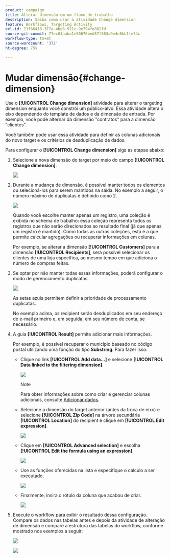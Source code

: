 ```yaml
---
product: campaign
title: Alterar dimensão em um fluxo de trabalho
description: Saiba como usar a atividade Change dimension
feature: Workflows, Targeting Activity
exl-id: 71f36413-377a-4be6-921c-9e794fe882fd
source-git-commit: 77ec01aaba1e50676bed57f503a9e4e8bb1fe54c
workflow-type: tm+mt
source-wordcount: '372'
ht-degree: 75%

---
```


# Mudar dimensão{#change-dimension}

Use o **[!UICONTROL Change dimension]** atividade para alterar o targeting dimension enquanto você constrói um público-alvo. Essa atividade altera o eixo dependendo do template de dados e da dimensão de entrada. Por exemplo, você pode alternar da dimensão &quot;contratos&quot; para a dimensão &quot;clientes&quot;.

Você também pode usar essa atividade para definir as colunas adicionais do novo target e os critérios de desduplicação de dados.

Para configurar o **[!UICONTROL Change dimension]** siga as etapas abaixo:

1. Selecione a nova dimensão do target por meio do campo **[!UICONTROL Change dimension]**.

   ![](assets/s_user_change_dimension_param1.png)

1. Durante a mudança de dimensão, é possível manter todos os elementos ou selecioná-los para serem mantidos na saída. No exemplo a seguir, o número máximo de duplicatas é definido como 2.

   ![](assets/s_user_change_dimension_limit.png)

   Quando você escolhe manter apenas um registro, uma coleção é exibida no schema de trabalho: essa coleção representa todos os registros que não serão direcionados ao resultado final (já que apenas um registro é mantido). Como todas as outras coleções, esta é a que permite calcular agregações ou recuperar informações em colunas.

   Por exemplo, se alterar a dimensão **[!UICONTROL Customers]** para a dimensão **[!UICONTROL Recipients]**, será possível selecionar os clientes de uma loja específica, ao mesmo tempo em que adiciona o número de compras feitas.

1. Se optar por não manter todas essas informações, poderá configurar o modo de gerenciamento duplicatas.

   ![](assets/s_user_change_dimension_param2.png)

   As setas azuis permitem definir a prioridade de processamento duplicatas.

   No exemplo acima, os recipient serão desduplicados em seu endereço de e-mail primeiro e, em seguida, em seu número de conta, se necessário.

1. A guia **[!UICONTROL Result]** permite adicionar mais informações.

   Por exemplo, é possível recuperar o município baseado no código postal utilizando uma função do tipo **Substring**. Para fazer isso:

   * Clique no link **[!UICONTROL Add data...]** e selecione **[!UICONTROL Data linked to the filtering dimension]**.

      ![](assets/wf_change-dimension_sample_01.png)

      >[!NOTE]
      >
      >Para obter informações sobre como criar e gerenciar colunas adicionais, consulte [Adicionar dados](query.md#add-data).

   * Selecione a dimensão do target anterior (antes da troca de eixo) e selecione **[!UICONTROL Zip Code]** na árvore secundária **[!UICONTROL Location]** do recipient e clique em **[!UICONTROL Edit expression]**.

      ![](assets/wf_change-dimension_sample_02.png)

   * Clique em **[!UICONTROL Advanced selection]** e escolha **[!UICONTROL Edit the formula using an expression]**.

      ![](assets/wf_change-dimension_sample_03.png)

   * Use as funções oferecidas na lista e especifique o cálculo a ser executado.

      ![](assets/wf_change-dimension_sample_04.png)

   * Finalmente, insira o rótulo da coluna que acabou de criar.

      ![](assets/wf_change-dimension_sample_05.png)

1. Execute o workflow para exibir o resultado dessa configuração. Compare os dados nas tabelas antes e depois da atividade de alteração de dimensão e compare a estrutura das tabelas do workflow, conforme mostrado nos exemplos a seguir:

   ![](assets/wf_change-dimension_sample_06.png)

   ![](assets/wf_change-dimension_sample_07.png)

